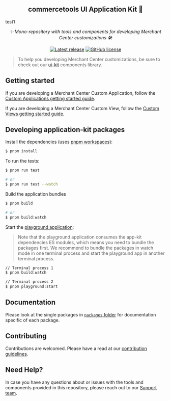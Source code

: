 <h2 align="center">commercetools UI Application Kit 💅</h2>

test1

<p align="center">
  <i>✨ Mono-repository with tools and components for developing Merchant Center customizations 🛠</i>
</p>
<p align="center">
  <a href="https://github.com/commercetools/merchant-center-application-kit/releases"><img src="https://badgen.net/github/release/commercetools/merchant-center-application-kit" alt="Latest release" /></a> <a href="https://github.com/commercetools/merchant-center-application-kit/blob/main/LICENSE"><img src="https://badgen.net/github/license/commercetools/merchant-center-application-kit" alt="GitHub license" /></a>
</p>

> To help you developing Merchant Center customizations, be sure to check out our [ui-kit](https://github.com/commercetools/ui-kit) components library.

## Getting started

If you are developing a Merchant Center Custom Application, follow the [Custom Applications getting started guide](https://docs.commercetools.com/merchant-center-customizations/custom-applications).

If you are developing a Merchant Center Custom View, follow the [Custom Views getting started guide](https://docs.commercetools.com/merchant-center-customizations/custom-views).

## Developing application-kit packages

Install the dependencies (uses [pnpm workspaces](https://pnpm.io/workspaces)):

```bash
$ pnpm install
```

To run the tests:

```bash
$ pnpm run test

# or
$ pnpm run test --watch
```

Build the application bundles

```bash
$ pnpm build

# or
$ pnpm build:watch
```

Start the [playground application](./playground):

> Note that the playground application consumes the app-kit dependencies ES modules, which means you need to bundle the packages first. We recommend to bundle the packages in watch mode in one terminal process and start the playground app in another terminal process.

```bash
// Terminal process 1
$ pnpm build:watch

// Terminal process 2
$ pnpm playground:start
```

## Documentation

Please look at the single packages in [`packages` folder](./packages) for documentation specific of each package.

## Contributing

Contributions are welcomed. Please have a read at our [contribution guidelines](CONTRIBUTING.md).

## Need Help?

In case you have any questions about or issues with the tools and components provided in this repository, please reach out to our [Support team](https://support.commercetools.com).
